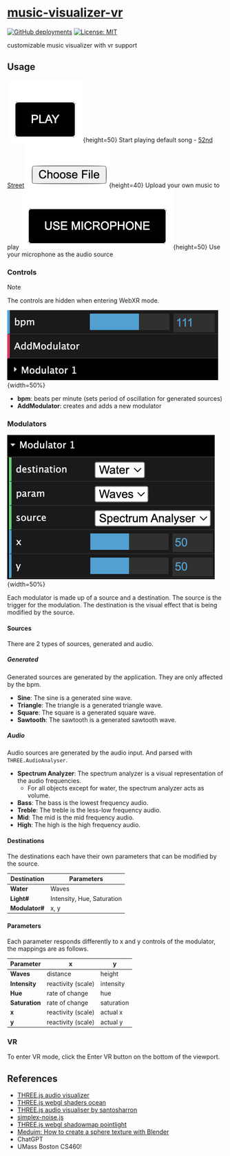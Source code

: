 # [music-visualizer-vr][pages-url]

[![GitHub deployments][pages]][pages-url]
[![License: MIT][license]][license-url]

customizable music visualizer with vr support

## Usage

![Play Button](images/play_button.png){height=50} Start playing default song - [52nd Street](https://yewtu.be/watch?v=OIFASfPkw9g)
![Upload Button](images/upload_button.png){height=40} Upload your own music to play
![Microphone Button](images/mic_button.png){height=50} Use your microphone as the audio source

### Controls

> [!NOTE]
> The controls are hidden when entering WebXR mode.

![controls.png](images/controls.png){width=50%}

- **bpm**: beats per minute (sets period of oscillation for generated sources)
- **AddModulator**: creates and adds a new modulator

### Modulators

![modulator.png](images/modulator.png){width=50%}

Each modulator is made up of a source and a destination. The source is the trigger for the modulation. The destination is the visual effect that is being modified by the source.

#### Sources

There are 2 types of sources, generated and audio.

##### Generated

Generated sources are generated by the application. They are only affected by the bpm.

- **Sine**: The sine is a generated sine wave.
- **Triangle**: The triangle is a generated triangle wave.
- **Square**: The square is a generated square wave.
- **Sawtooth**: The sawtooth is a generated sawtooth wave.

##### Audio

Audio sources are generated by the audio input. And parsed with `THREE.AudioAnalyser`.

- **Spectrum Analyzer**: The spectrum analyzer is a visual representation of the audio frequencies.
    - For all objects except for water, the spectrum analyzer acts as volume.
- **Bass**: The bass is the lowest frequency audio.
- **Treble**: The treble is the less-low frequency audio.
- **Mid**: The mid is the mid frequency audio.
- **High**: The high is the high frequency audio.

#### Destinations

The destinations each have their own parameters that can be modified by the source.

| Destination    | Parameters                 |
|----------------|----------------------------|
| **Water**      | Waves                      |
| **Light#**     | Intensity, Hue, Saturation |
| **Modulator#** | x, y                       |

#### Parameters

Each parameter responds differently to x and y controls of the modulator, the mappings are as follows.

| Parameter      | x                  | y          |
|----------------|--------------------|------------|
| **Waves**      | distance           | height     |
| **Intensity**  | reactivity (scale) | intensity  |
| **Hue**        | rate of change     | hue        |
| **Saturation** | rate of change     | saturation |
| **x**          | reactivity (scale) | actual x   |
| **y**          | reactivity (scale) | actual y   |

### VR

To enter VR mode, click the Enter VR button on the bottom of the viewport.

## References

- [THREE.js audio visualizer](https://github.com/mrdoob/three.js/blob/master/examples/webaudio_visualizer.html)
- [THREE.js webgl shaders ocean](https://github.com/mrdoob/three.js/blob/master/examples/webgl_shaders_ocean.html)
- [THREE.js audio visualiser by santosharron](https://github.com/santosharron/audio-visualizer-three-js)
- [simplex-noise.js](https://29a.ch/simplex-noise/docs/index.html#400)
- [THREE.js webgl shadowmap pointlight](https://github.com/mrdoob/three.js/blob/master/examples/webgl_shadowmap_pointlight.html)
- [Meduim: How to create a sphere texture with Blender](https://medium.com/geekculture/how-to-create-textures-for-three-js-spheregeometry-using-blender-d20a907b5b47)
- ChatGPT
- UMass Boston CS460!

[pages]: https://img.shields.io/github/deployments/ethab83/music-visualizer-vr/github-pages
[pages-url]: https://ethab83.github.io/music-visualizer-vr/
[license]: https://img.shields.io/badge/License-MIT-yellow.svg
[license-url]: https://opensource.org/licenses/MIT
